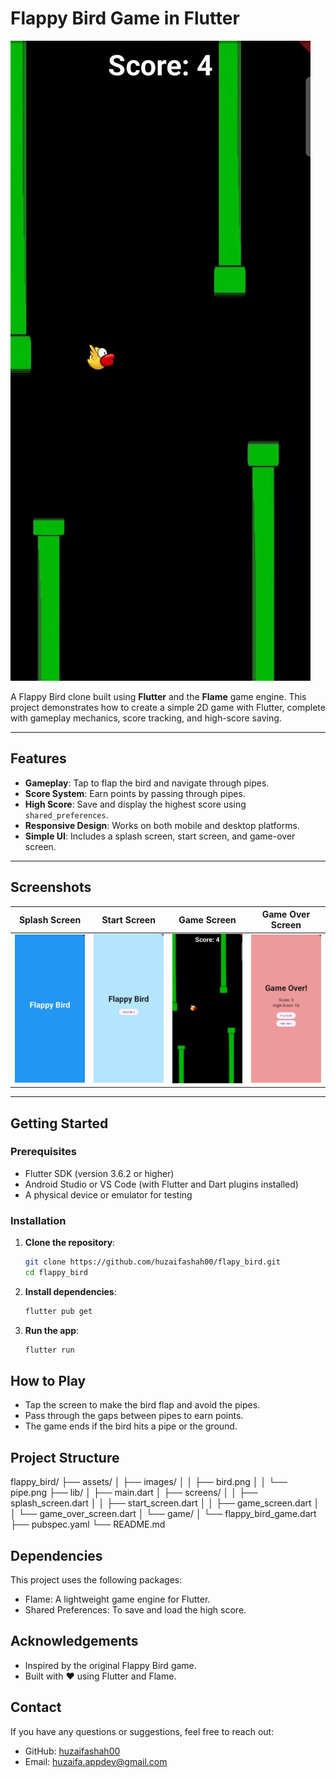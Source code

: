 # Flappy Bird Game in Flutter

![Flappy Bird Game](assets/images/game_screen.jpeg) <!-- Add a screenshot of your game -->

A Flappy Bird clone built using **Flutter** and the **Flame** game engine. This project demonstrates how to create a simple 2D game with Flutter, complete with gameplay mechanics, score tracking, and high-score saving.

---

## **Features**
- **Gameplay**: Tap to flap the bird and navigate through pipes.
- **Score System**: Earn points by passing through pipes.
- **High Score**: Save and display the highest score using `shared_preferences`.
- **Responsive Design**: Works on both mobile and desktop platforms.
- **Simple UI**: Includes a splash screen, start screen, and game-over screen.

---

## **Screenshots**
| Splash Screen | Start Screen | Game Screen | Game Over Screen |
|---------------|--------------|-------------|------------------|
| ![Splash Screen](assets/images/splash_screen.jpeg) | ![Start Screen](assets/images/start_screen.jpeg) | ![Game Screen](assets/images/game_screen.jpeg) | ![Game Over Screen](assets/images/game_over_screen.jpeg) |

---

## **Getting Started**

### **Prerequisites**
- Flutter SDK (version 3.6.2 or higher)
- Android Studio or VS Code (with Flutter and Dart plugins installed)
- A physical device or emulator for testing

### **Installation**
1. **Clone the repository**:
   ```bash
   git clone https://github.com/huzaifashah00/flapy_bird.git
   cd flappy_bird

2. **Install dependencies**:
   ```bash
   flutter pub get

3. **Run the app**:
   ```bash
   flutter run

## **How to Play**
- Tap the screen to make the bird flap and avoid the pipes.
- Pass through the gaps between pipes to earn points.
- The game ends if the bird hits a pipe or the ground.

## **Project Structure**
flappy_bird/
├── assets/
│   ├── images/
│   │   ├── bird.png
│   │   └── pipe.png
├── lib/
│   ├── main.dart
│   ├── screens/
│   │   ├── splash_screen.dart
│   │   ├── start_screen.dart
│   │   ├── game_screen.dart
│   │   └── game_over_screen.dart
│   └── game/
│       └── flappy_bird_game.dart
├── pubspec.yaml
└── README.md


## **Dependencies**
This project uses the following packages:
- Flame: A lightweight game engine for Flutter.
- Shared Preferences: To save and load the high score.


## **Acknowledgements**
- Inspired by the original Flappy Bird game.
- Built with ❤️ using Flutter and Flame.

## **Contact**
If you have any questions or suggestions, feel free to reach out:
- GitHub: [huzaifashah00](https://github.com/huzaifashah00)
- Email: huzaifa.appdev@gmail.com
